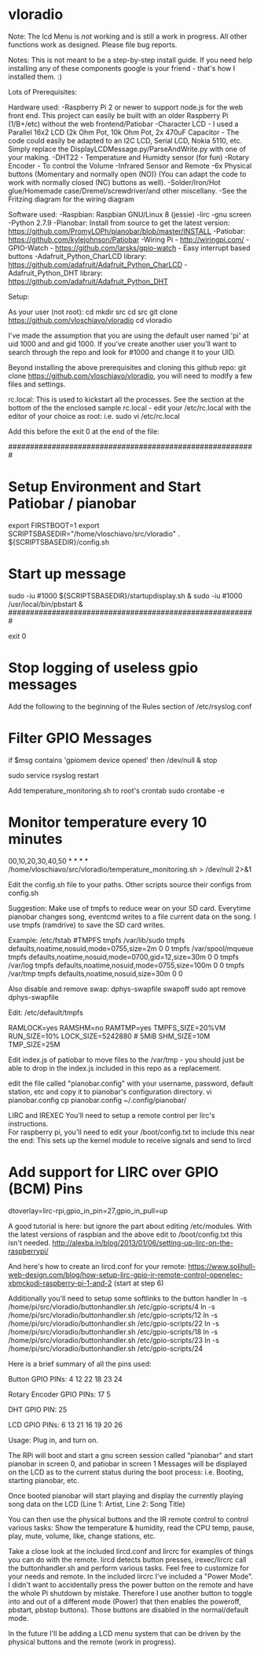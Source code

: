 # vloradio

Note: The lcd Menu is *not* working and is still a work in progress.  All other functions work as designed.  Please file bug reports.

Notes: This is not meant to be a step-by-step install guide.  If you need help installing any of these components google is your friend - that's how I installed them. :)


Lots of Prerequisites:

Hardware used:
-Raspberry Pi 2 or newer to support node.js for the web front end.  This project can easily be built with an older Raspberry Pi (1/B+/etc) without the web frontend/Patiobar
-Character LCD - I used a Parallel 16x2 LCD (2k Ohm Pot, 10k Ohm Pot, 2x 470uF Capacitor - The code could easily be adapted to an I2C LCD, Serial LCD, Nokia 5110, etc.  Simply replace the DisplayLCDMessage.py/ParseAndWrite.py with one of your making.
-DHT22 - Temperature and Humidty sensor (for fun)
-Rotary Encoder - To control the Volume
-Infrared Sensor and Remote
-6x Physical buttons (Momentary and normally open (NO)) (You can adapt the code to work with normally closed (NC) buttons as well).
-Solder/Iron/Hot glue/Homemade case/Dremel/screwdriver/and other miscellany.
-See the Fritzing diagram for the wiring diagram

Software used:
-Raspbian: Raspbian GNU/Linux 8 (jessie)
-lirc
-gnu screen
-Python 2.7.9
-Pianobar:  Install from source to get the latest version: https://github.com/PromyLOPh/pianobar/blob/master/INSTALL
-Patiobar:  https://github.com/kylejohnson/Patiobar
-Wiring Pi - http://wiringpi.com/
-GPIO-Watch - https://github.com/larsks/gpio-watch - Easy interrupt based buttons
-Adafruit_Python_CharLCD library: https://github.com/adafruit/Adafruit_Python_CharLCD
-Adafruit_Python_DHT library: https://github.com/adafruit/Adafruit_Python_DHT

Setup:

As your user (not root):
cd
mkdir src
cd src
git clone https://github.com/vloschiavo/vloradio
cd vloradio

I've made the assumption that you are using the default user named 'pi' at uid 1000 and and gid 1000. If you've create another user you'll want to search through the repo and look for #1000 and change it to your UID.

Beyond installing the above prerequisites and cloning this github repo: git clone https://github.com/vloschiavo/vloradio, you will need to modify a few files and settings.

rc.local:  This is used to kickstart all the processes. See the section at the bottom of the the enclosed sample rc.local - edit your /etc/rc.local with the editor of your choice as root: i.e. sudo vi /etc/rc.local

Add this before the exit 0 at the end of the file:

#########################################################
# Setup Environment and Start Patiobar / pianobar

export FIRSTBOOT=1
export SCRIPTSBASEDIR="/home/vloschiavo/src/vloradio"
. ${SCRIPTSBASEDIR}/config.sh

# Start up message
sudo -iu \#1000 ${SCRIPTSBASEDIR}/startupdisplay.sh &
sudo -iu \#1000 /usr/local/bin/pbstart &
#########################################################

exit 0

# Stop logging of useless gpio messages
Add the following to the beginning of the Rules section of /etc/rsyslog.conf

# Filter GPIO Messages
if $msg contains 'gpiomem device opened' then /dev/null
& stop

sudo service rsyslog restart


Add temperature_monitoring.sh to root's crontab
sudo crontabe -e

# Monitor temperature every 10 minutes
00,10,20,30,40,50 * * * * /home/vloschiavo/src/vloradio/temperature_monitoring.sh > /dev/null 2>&1


Edit the config.sh file to your paths. Other scripts source their configs from config.sh

Suggestion:  Make use of tmpfs to reduce wear on your SD card.  Everytime pianobar changes song, eventcmd writes to a file current data on the song.  I use tmpfs (ramdrive) to save the SD card writes.

Example:
/etc/fstab
#TMPFS
tmpfs   /var/lib/sudo           tmpfs           defaults,noatime,nosuid,mode=0755,size=2m       0 0
tmpfs   /var/spool/mqueue       tmpfs           defaults,noatime,nosuid,mode=0700,gid=12,size=30m       0 0
tmpfs   /var/log                tmpfs           defaults,noatime,nosuid,mode=0755,size=100m     0 0
tmpfs   /var/tmp                tmpfs           defaults,noatime,nosuid,size=30m                0 0


Also disable and remove swap:
dphys-swapfile swapoff
sudo apt remove dphys-swapfile

Edit:
/etc/default/tmpfs

RAMLOCK=yes
RAMSHM=no
RAMTMP=yes
TMPFS_SIZE=20%VM
RUN_SIZE=10%
LOCK_SIZE=5242880 # 5MiB
SHM_SIZE=10M
TMP_SIZE=25M


Edit index.js of patiobar to move files to the /var/tmp - you should just be able to drop in the index.js included in this repo as a replacement.

edit the file called "pianobar.config" with your username, password, default station, etc and copy it to pianobar's configuration directory.
vi pianobar.config
cp pianobar.config ~/.config/pianobar/

LIRC and IREXEC
You'll need to setup a remote control per lirc's instructions.  
For raspberry pi, you'll need to edit your /boot/config.txt to include this near the end:  This sets up the kernel module to receive signals and send to lircd
# Add support for LIRC over GPIO (BCM) Pins
dtoverlay=lirc-rpi,gpio_in_pin=27,gpio_in_pull=up

A good tutorial is here: but ignore the part about editing /etc/modules.  With the latest versions of raspbian and the above edit to /boot/config.txt this isn't needed.
http://alexba.in/blog/2013/01/06/setting-up-lirc-on-the-raspberrypi/

And here's how to create an lircd.conf for your remote:
https://www.solihull-web-design.com/blog/how-setup-lirc-gpio-ir-remote-control-openelec-xbmckodi-raspberry-pi-1-and-2 (start at step 6)

Additionally you'll need to setup some softlinks to the button handler
ln -s /home/pi/src/vloradio/buttonhandler.sh /etc/gpio-scripts/4
ln -s /home/pi/src/vloradio/buttonhandler.sh /etc/gpio-scripts/12
ln -s /home/pi/src/vloradio/buttonhandler.sh /etc/gpio-scripts/22
ln -s /home/pi/src/vloradio/buttonhandler.sh /etc/gpio-scripts/18
ln -s /home/pi/src/vloradio/buttonhandler.sh /etc/gpio-scripts/23
ln -s /home/pi/src/vloradio/buttonhandler.sh /etc/gpio-scripts/24



Here is a brief summary of all the pins used:

Button GPIO PINs:
4
12
22
18
23
24

Rotary Encoder GPIO PINs:
17 
5

DHT GPIO PIN:
25

LCD GPIO PINs:
6
13
21
16
19
20
26

Usage:
Plug in, and turn on.

The RPi will boot and start a gnu screen session called "pianobar" and start pianobar in screen 0, and patiobar in screen 1
Messages will be displayed on the LCD as to the current status during the boot process:
i.e. Booting, starting pianobar, etc.

Once booted pianobar will start playing and display the currently playing song data on the LCD (Line 1: Artist, Line 2: Song Title)

You can then use the physical buttons and the IR remote control to control various tasks: Show the temperature & humidity, read the CPU temp, pause, play, mute, volume, like, change stations, etc.

Take a close look at the included lircd.conf and lircrc for examples of things you can do with the remote.  lircd detects button presses, irexec/lircrc call the buttonhandler.sh and perform various tasks.  Feel free to customize for your needs and remote.  In the included lircrc I've included a "Power Mode".  I didn't want to accidentally press the power button on the remote and have the whole Pi shutdown by mistake.  Therefore I use another button to toggle into and out of a different mode (Power) that then enables the poweroff, pbstart, pbstop buttons).  Those buttons are disabled in the normal/default mode.

In the future I'll be adding a LCD menu system that can be driven by the physical buttons and the remote (work in progress).


